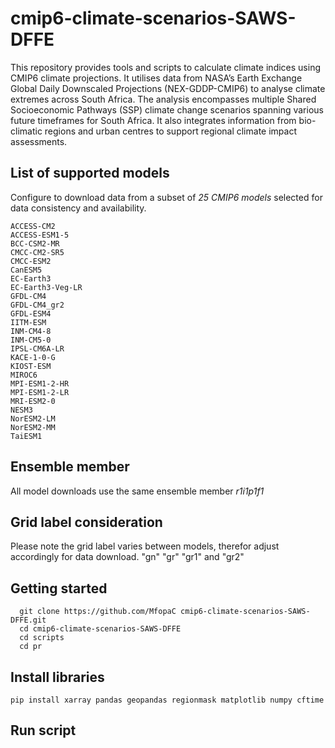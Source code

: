 # cmip6-climate-scenarios-SAWS-DFFE
This repository provides tools and scripts to calculate climate indices using CMIP6 climate projections. It utilises data from NASA’s Earth Exchange Global Daily Downscaled Projections (NEX-GDDP-CMIP6) to analyse climate extremes across South Africa. The analysis encompasses multiple Shared Socioeconomic Pathways (SSP) climate change scenarios spanning various future timeframes for South Africa. It also integrates information from bio-climatic regions and urban centres to support regional climate impact assessments.

## List of supported models 
Configure to download data from a subset of *25 CMIP6 models* selected for data consistency and availability.

    ACCESS-CM2
    ACCESS-ESM1-5
    BCC-CSM2-MR
    CMCC-CM2-SR5
    CMCC-ESM2
    CanESM5
    EC-Earth3
    EC-Earth3-Veg-LR
    GFDL-CM4
    GFDL-CM4_gr2
    GFDL-ESM4
    IITM-ESM
    INM-CM4-8
    INM-CM5-0
    IPSL-CM6A-LR
    KACE-1-0-G
    KIOST-ESM
    MIROC6
    MPI-ESM1-2-HR
    MPI-ESM1-2-LR
    MRI-ESM2-0
    NESM3
    NorESM2-LM
    NorESM2-MM
    TaiESM1

## Ensemble member
All model downloads use the same ensemble member
    *r1i1p1f1*   

## Grid label consideration
Please note the grid label varies between models, therefor adjust accordingly for data download.
    "gn"
    "gr" 
    "gr1" and "gr2" 

## Getting started
      git clone https://github.com/MfopaC cmip6-climate-scenarios-SAWS-DFFE.git
      cd cmip6-climate-scenarios-SAWS-DFFE
      cd scripts
      cd pr

## Install libraries
    pip install xarray pandas geopandas regionmask matplotlib numpy cftime 

## Run script

